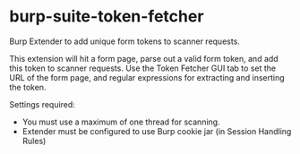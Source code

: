 # burp-suite-token-fetcher
Burp Extender to add unique form tokens to scanner requests.

This extension will hit a form page, parse out a valid form token, and add this token to scanner requests. Use the Token Fetcher GUI tab to set the URL of the form page, and regular expressions for extracting and inserting the token. 

Settings required: 
* You must use a maximum of one thread for scanning. 
* Extender must be configured to use Burp cookie jar (in Session Handling Rules)
